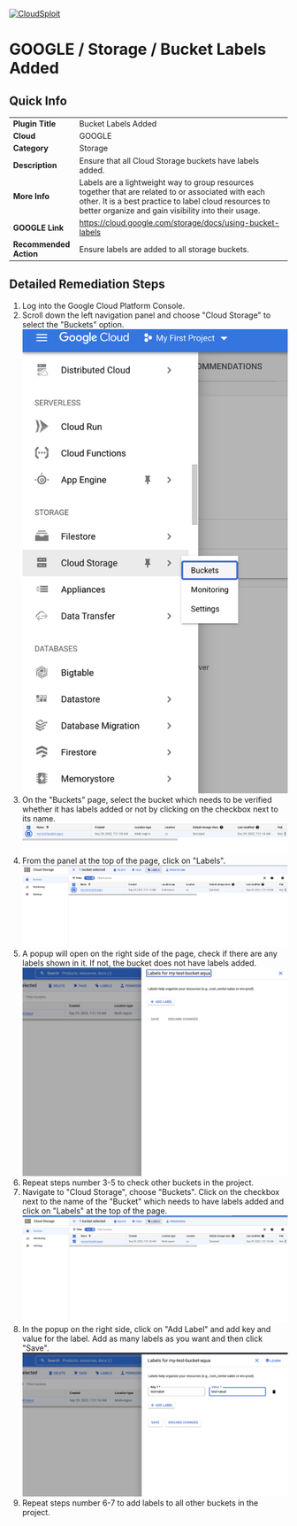 [![CloudSploit](https://cloudsploit.com/img/logo-new-big-text-100.png "CloudSploit")](https://cloudsploit.com)

# GOOGLE / Storage / Bucket Labels Added

## Quick Info

| | |
|-|-|
| **Plugin Title** | Bucket Labels Added |
| **Cloud** | GOOGLE |
| **Category** | Storage |
| **Description** | Ensure that all Cloud Storage buckets have labels added. |
| **More Info** | Labels are a lightweight way to group resources together that are related to or associated with each other. It is a best practice to label cloud resources to better organize and gain visibility into their usage. |
| **GOOGLE Link** | https://cloud.google.com/storage/docs/using-bucket-labels |
| **Recommended Action** | Ensure labels are added to all storage buckets. |

## Detailed Remediation Steps
1. Log into the Google Cloud Platform Console.
2. Scroll down the left navigation panel and choose "Cloud Storage" to select the "Buckets" option. </br> <img src="/resources/google/storage/bucket-labels-added/step2.png">
3. On the "Buckets" page, select the bucket which needs to be verified whether it has labels added or not by clicking on the checkbox next to its name.</br> <img src="/resources/google/storage/bucket-labels-added/step3.png"/>
4. From the panel at the top of the page, click on "Labels".</br> <img src="/resources/google/storage/bucket-labels-added/step4.png"/>
5. A popup will open on the right side of the page, check if there are any labels shown in it. If not, the bucket does not have labels added. </br> <img src="/resources/google/storage/bucket-labels-added/step5.png"/>
5. Repeat steps number 3-5 to check other buckets in the project.</br>
6. Navigate to "Cloud Storage", choose "Buckets". Click on the checkbox next to the name of the "Bucket" which needs to have labels added and click on "Labels" at the top of the page.</br> <img src="/resources/google/storage/bucket-labels-added/step6.png"/>
7. In the popup on the right side, click on "Add Label" and add key and value for the label. Add as many labels as you want and then click "Save".</br> <img src="/resources/google/storage/bucket-labels-added/step7.png"/>
8. Repeat steps number 6-7 to add labels to all other buckets in the project.</br>
